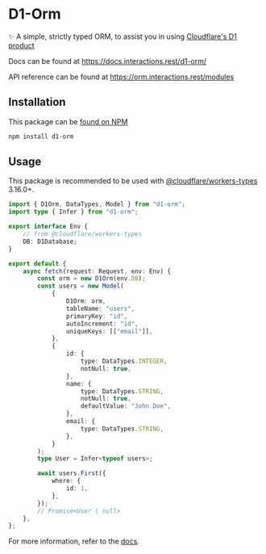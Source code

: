 # D1-Orm

✨ A simple, strictly typed ORM, to assist you in using [Cloudflare's D1 product](https://blog.cloudflare.com/introducing-d1/)

Docs can be found at https://docs.interactions.rest/d1-orm/

API reference can be found at https://orm.interactions.rest/modules

## Installation

This package can be [found on NPM](https://npmjs.com/package/d1-orm)

```sh
npm install d1-orm
```

## Usage

This package is recommended to be used with [@cloudflare/workers-types](https://github.com/cloudflare/workers-types) 3.16.0+.

```ts
import { D1Orm, DataTypes, Model } from "d1-orm";
import type { Infer } from "d1-orm";

export interface Env {
	// from @cloudflare/workers-types
	DB: D1Database;
}

export default {
	async fetch(request: Request, env: Env) {
		const orm = new D1Orm(env.DB);
		const users = new Model(
			{
				D1Orm: orm,
				tableName: "users",
				primaryKey: "id",
				autoIncrement: "id",
				uniqueKeys: [["email"]],
			},
			{
				id: {
					type: DataTypes.INTEGER,
					notNull: true,
				},
				name: {
					type: DataTypes.STRING,
					notNull: true,
					defaultValue: "John Doe",
				},
				email: {
					type: DataTypes.STRING,
				},
			}
		);
		type User = Infer<typeof users>;

		await users.First({
			where: {
				id: 1,
			},
		});
		// Promise<User | null>
	},
};
```

For more information, refer to the [docs](https://docs.interactions.rest/d1-orm).
